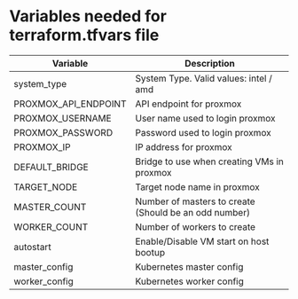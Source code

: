 # Variables needed for terraform.tfvars file

| Variable | Description |
| ------ | ------ |
| system_type | System Type. Valid values: intel / amd |
| PROXMOX_API_ENDPOINT | API endpoint for proxmox |
| PROXMOX_USERNAME | User name used to login proxmox |
| PROXMOX_PASSWORD | Password used to login proxmox |
| PROXMOX_IP | IP address for proxmox |
| DEFAULT_BRIDGE | Bridge to use when creating VMs in proxmox |
| TARGET_NODE | Target node name in proxmox |
| MASTER_COUNT | Number of masters to create (Should be an odd number) |
| WORKER_COUNT | Number of workers to create |
| autostart | Enable/Disable VM start on host bootup |
| master_config | Kubernetes master config |
| worker_config | Kubernetes worker config |

